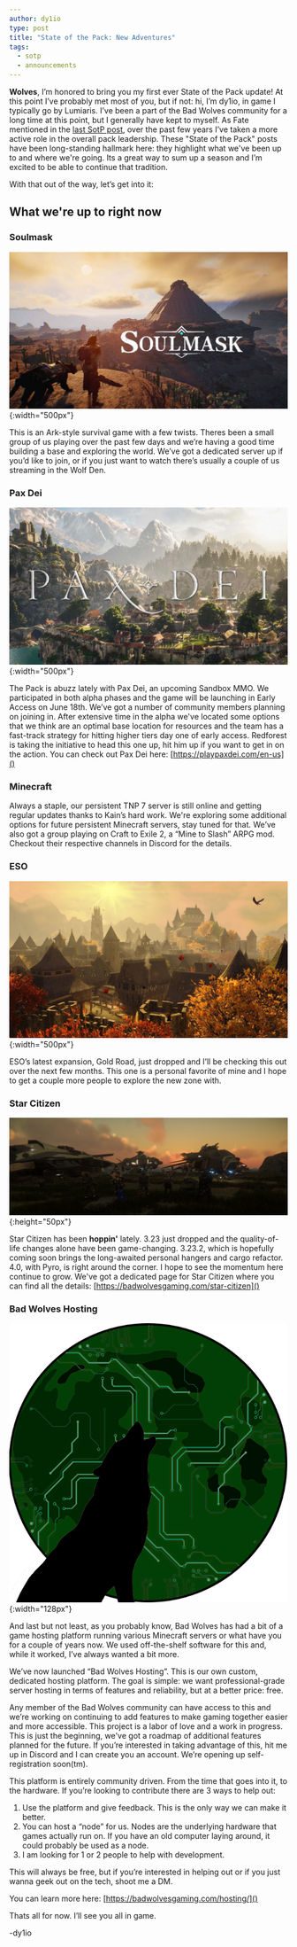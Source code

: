 ```yaml
---
author: dy1io
type: post
title: "State of the Pack: New Adventures"
tags:
  - sotp
  - announcements
---
```

**Wolves**, I’m honored to bring you my first ever State of the Pack update! At this point I’ve probably met most of you, but if not: hi, I’m dy1io, in game I typically go by Lumiaris. I’ve been a part of the Bad Wolves community for a long time at this point, but I generally have kept to myself. As Fate mentioned in the [last SotP post](/announcement/2023/10/27/sotp.html), over the past few years I’ve taken a more active role in the overall pack leadership. These "State of the Pack" posts have been long-standing hallmark here: they highlight what we've been up to and where we're going. Its a great way to sum up a season and I’m excited to be able to continue that tradition.

With that out of the way, let’s get into it:

## What we're up to right now

### Soulmask

![maxresdefault-2816079140.jpg](/assets/posts/maxresdefault-2816079140.jpg){:width="500px"}

This is an Ark-style survival game with a few twists. Theres been a small group of us playing over the past few days and we’re having a good time building a base and exploring the world. We’ve got a dedicated server up if you’d like to join, or if you just want to watch there’s usually a couple of us streaming in the Wolf Den.


### Pax Dei

![Pax Dei](/assets/posts/Pax-Dei-13-2422583433.jpg){:width="500px"}

The Pack is abuzz lately with Pax Dei, an upcoming Sandbox MMO. We participated in both alpha phases and the game will be launching in Early Access on June 18th. We’ve got a number of community members planning on joining in. After extensive time in the alpha we've located some options that we think are an optimal base location for resources and the team has a fast-track strategy for hitting higher tiers day one of early access. Redforest is taking the initiative to head this one up, hit him up if you want to get in on the action. You can check out Pax Dei here: [https://playpaxdei.com/en-us]()


### Minecraft

Always a staple, our persistent TNP 7 server is still online and getting regular updates thanks to Kain’s hard work. We're exploring some additional options for future persistent Minecraft servers, stay tuned for that. We’ve also got a group playing on Craft to Exile 2, a “Mine to Slash” ARPG mod. Checkout their respective channels in Discord for the details.


### ESO

![Gold Road](/assets/posts/6c423bf1ee34492fa4f12665295066b6-2178123846.jpg){:width="500px"}

ESO’s latest expansion, Gold Road, just dropped and I’ll be checking this out over the next few months. This one is a personal favorite of mine and I hope to get a couple more people to explore the new zone with.


### Star Citizen

![Star Citizen](/assets/images/star-citizen/banner.png){:height="50px"}

Star Citizen has been **hoppin'** lately. 3.23 just dropped and the quality-of-life changes alone have been game-changing. 3.23.2, which is hopefully coming soon brings the long-awaited personal hangers and cargo refactor. 4.0, with Pyro, is right around the corner. I hope to see the momentum here continue to grow. We've got a dedicated page for Star Citizen where you can find all the details: [https://badwolvesgaming.com/star-citizen]()


### Bad Wolves Hosting

![Hosting](/assets/images/hosting/logo.png){:width="128px"}

And last but not least, as you probably know, Bad Wolves has had a bit of a game hosting platform running various Minecraft servers or what have you for a couple of years now. We used off-the-shelf software for this and, while it worked, I’ve always wanted a bit more. 

We’ve now launched “Bad Wolves Hosting”. This is our own custom, dedicated hosting platform. The goal is simple: we want professional-grade server hosting in terms of features and reliability, but at a better price: free.

Any member of the Bad Wolves community can have access to this and we’re working on continuing to add features to make gaming together easier and more accessible. This project is a labor of love and a work in progress. This is just the beginning, we've got a roadmap of additional features planned for the future. If you’re interested in taking advantage of this, hit me up in Discord and I can create you an account. We’re opening up self-registration soon(tm).

This platform is entirely community driven. From the time that goes into it, to the hardware. If you’re looking to contribute there are 3 ways to help out:

1. Use the platform and give feedback. This is the only way we can make it better.
2. You can host a “node” for us. Nodes are the underlying hardware that games actually run on. If you have an old computer laying around, it could probably be used as a node.
3. I am looking for 1 or 2 people to help with development. 

This will always be free, but if you’re interested in helping out or if you just wanna geek out on the tech, shoot me a DM.

You can learn more here: [https://badwolvesgaming.com/hosting/]()

Thats all for now. I’ll see you all in game.

-dy1io